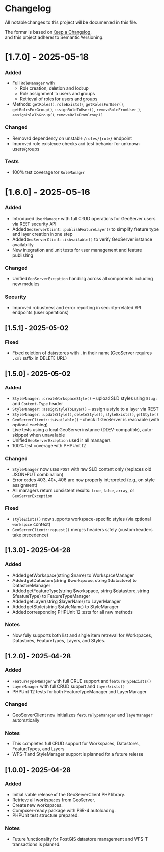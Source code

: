 # Changelog

All notable changes to this project will be documented in this file.

The format is based on [Keep a Changelog](https://keepachangelog.com/en/1.0.0/),  
and this project adheres to [Semantic Versioning](https://semver.org/spec/v2.0.0.html).
# [1.7.0] - 2025-05-18

### Added
- Full `RoleManager` with:
    - Role creation, deletion and lookup
    - Role assignment to users and groups
    - Retrieval of roles for users and groups
- Methods: `getRoles()`, `roleExists()`, `getRolesForUser()`, `getRolesForGroup()`,
  `assignRoleToUser()`, `removeRoleFromUser()`, `assignRoleToGroup()`, `removeRoleFromGroup()`

### Changed
- Removed dependency on unstable `/roles/{role}` endpoint
- Improved role existence checks and test behavior for unknown users/groups

### Tests
- 100% test coverage for `RoleManager`

# [1.6.0] - 2025-05-16

### Added
- Introduced `UserManager` with full CRUD operations for GeoServer users via REST security API
- Added `GeoServerClient::publishFeatureLayer()` to simplify feature type and layer creation in one step
- Added `GeoServerClient::isAvailable()` to verify GeoServer instance availability
- New integration and unit tests for user management and feature publishing

### Changed
- Unified `GeoServerException` handling across all components including new modules

### Security
- Improved robustness and error reporting in security-related API endpoints (user operations)

## [1.5.1] - 2025-05-02

### Fixed
- Fixed deletion of datastores with `.` in their name (GeoServer requires `.xml` suffix in DELETE URL)

## [1.5.0] - 2025-05-02

### Added
- `StyleManager::createWorkspaceStyle()` – upload SLD styles using `Slug:` and `Content-Type` header
- `StyleManager::assignStyleToLayer()` – assign a style to a layer via REST
- `StyleManager::updateStyle()`, `deleteStyle()`, `styleExists()`, `getStyle()`
- `GeoServerClient::isAvailable()` – check if GeoServer is reachable (with optional caching)
- Live tests using a local GeoServer instance (DDEV-compatible), auto-skipped when unavailable
- Unified `GeoServerException` used in all managers
- 100% test coverage with PHPUnit 12

### Changed
- `StyleManager` now uses `POST` with raw SLD content only (replaces old JSON+PUT combination)
- Error codes 403, 404, 406 are now properly interpreted (e.g., on style assignment)
- All managers return consistent results: `true`, `false`, `array`, or `GeoServerException`

### Fixed
- `styleExists()` now supports workspace-specific styles (via optional `workspace` context)
- `GeoServerClient::request()` merges headers safely (custom headers take precedence)

## [1.3.0] - 2025-04-28
### Added
- Added getWorkspace(string $name) to WorkspaceManager
- Added getDatastore(string $workspace, string $datastore) to DatastoreManager
- Added getFeatureType(string $workspace, string $datastore, string $featureType) to FeatureTypeManager
- Added getLayer(string $layerName) to LayerManager
- Added getStyle(string $styleName) to StyleManager
- Added corresponding PHPUnit 12 tests for all new methods

### Notes
- Now fully supports both list and single item retrieval for Workspaces, Datastores, FeatureTypes, Layers, and Styles.

## [1.2.0] - 2025-04-28
### Added
- `FeatureTypeManager` with full CRUD support and `featureTypeExists()`
- `LayerManager` with full CRUD support and `layerExists()`
- PHPUnit 12 tests for both FeatureTypeManager and LayerManager

### Changed
- GeoServerClient now initializes `featureTypeManager` and `layerManager` automatically

### Notes
- This completes full CRUD support for Workspaces, Datastores, FeatureTypes, and Layers
- WFS-T and StyleManager support is planned for a future release

## [1.0.0] - 2025-04-28
### Added
- Initial stable release of the GeoServerClient PHP library.
- Retrieve all workspaces from GeoServer.
- Create new workspaces.
- Composer-ready package with PSR-4 autoloading.
- PHPUnit test structure prepared.

### Notes
- Future functionality for PostGIS datastore management and WFS-T transactions is planned.
